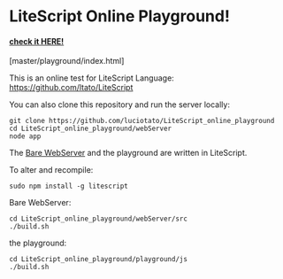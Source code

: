 LiteScript Online Playground!
==
<h4>
<a href=http://rawgithub.com/luciotato/litescript_online_playground/master/playground/index.html target=_blank>
check it HERE!</a>
</h4>
[master/playground/index.html]

This is an online test for LiteScript Language: 
https://github.com/ltato/LiteScript

You can also clone this repository and run the server locally:

    git clone https://github.com/luciotato/LiteScript_online_playground
    cd LiteScript_online_playground/webServer
    node app

The [Bare WebServer](webServer/src/BareWebServer.lite.md) 
and the playground are written in LiteScript.

To alter and recompile: 

    sudo npm install -g litescript
 
 Bare WebServer:

    cd LiteScript_online_playground/webServer/src
    ./build.sh


the playground:

    cd LiteScript_online_playground/playground/js
    ./build.sh

